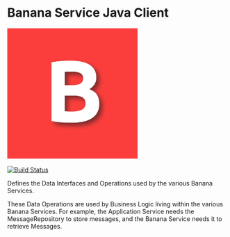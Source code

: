 Banana Service Java Client
==============================================

[<img src="https://raw.githubusercontent.com/AromaTech/banana/develop/Graphics/Logo.png" width="300">](https://github.com/AromaTech/banana)

[![Build Status](http://jenkins.sirwellington.tech/view/Banana/job/Banana%20Java%20Client/badge/icon)](http://jenkins.sirwellington.tech/view/Banana/job/Banana%20Java%20Client/)

Defines the Data Interfaces and Operations used by the various Banana Services.

These Data Operations are used by Business Logic living within the various Banana Services.
For example, the Application Service needs the MessageRepository to store messages, and the Banana
Service needs it to retrieve Messages.
